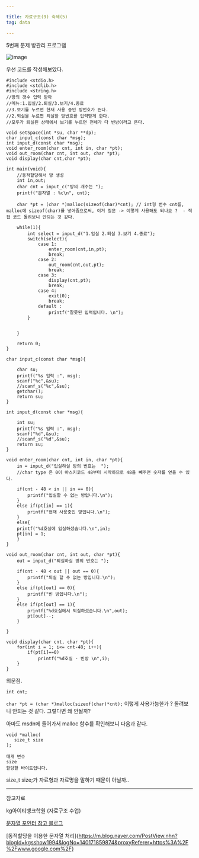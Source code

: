 ```yaml
---

title: 자료구조(9) 숙제(5)
tag: data

---
```


5번째 문제 방관리 프로그램

![image](https://user-images.githubusercontent.com/23495876/50267202-c6820e00-0469-11e9-940a-98d28487ec2e.png)

우선 코드를 작성해보았다.

```
#include <stdio.h>
#include <stdlib.h>
#include <string.h>
//방의 갯수 입력 받아
//메뉴:1.입실/2.퇴실/3.보기/4.종료
//3.보기를 누르면 현재 사용 중인 방번호가 뜬다.
//2.퇴실을 누르면 퇴실할 방번호를 입력받게 한다.
//모두가 퇴실된 상태에서 보기를 누르면 전체가 다 빈방이라고 뜬다.

void setSpace(int *su, char **dp);
char input_c(const char *msg);
int input_d(const char *msg);
void enter_room(char cnt, int in, char *pt);
void out_room(char cnt, int out, char *pt);
void display(char cnt,char *pt);

int main(void){
    //동적할당해서 방 생성
    int in,out;
    char cnt = input_c("방의 개수는 ");
    printf("문자열 : %c\n", cnt);
    
    char *pt = (char *)malloc(sizeof(char)*cnt); // int형 변수 cnt를, malloc에 sizeof(char)를 넣어줌으로써, 이거 질문 -> 이렇게 사용해도 되나요 ?  - 직접 코드 돌려보니 안되는 것 같다.
    
    while(1){
        int select = input_d("1.입실 2.퇴실 3.보기 4.종료");
        switch(select){
            case 1:
                enter_room(cnt,in,pt);
                break;
            case 2:
                out_room(cnt,out,pt);
                break;
            case 3:
                display(cnt,pt);
                break;
            case 4:
                exit(0);
                break;
            default :
                printf("잘못된 입력입니다. \n");
        }

        
    }
    
    return 0;
}

char input_c(const char *msg){

    char su;
    printf("%s 입력 :", msg);
    scanf("%c",&su);
    //scanf_s("%c",&su);
    getchar();
    return su;
}

int input_d(const char *msg){

    int su;
    printf("%s 입력 :", msg);
    scanf("%d",&su);
    //scanf_s("%d",&su);
    return su;
}

void enter_room(char cnt, int in, char *pt){
    in = input_d("입실하실 방의 번호는  ");
    //char type 은 0이 아스키코드 48부터 시작하므로 48을 빼주면 숫자를 얻을 수 있다.

    if(cnt - 48 < in || in == 0){
        printf("입실할 수 없는 방입니다.\n");
    }
    else if(pt[in] == 1){
        printf("현재 사용중인 방입니다.\n");
    }
    else{
    printf("%d호실에 입실하셨습니다.\n",in);
    pt[in] = 1;
    }
}

void out_room(char cnt, int out, char *pt){
    out = input_d("퇴실하실 방의 번호는 ");

    if(cnt - 48 < out || out == 0){
        printf("퇴실 할 수 없는 방입니다.\n");
    }
    else if(pt[out] == 0){
        printf("빈 방입니다.\n");
    }
    else if(pt[out] == 1){
        printf("%d호실에서 퇴실하셨습니다.\n",out);
        pt[out]--;
    }

}

void display(char cnt, char *pt){
    for(int i = 1; i<= cnt-48; i++){
        if(pt[i]==0)
            printf("%d호실 - 빈방 \n",i);
    }
}
```

의문점. 

`int cnt;`

`char *pt = (char *)malloc(sizeof(char)*cnt);`
이렇게 사용가능한가 ?
돌려보니 안되는 것 같다. 그렇다면 왜 안될까?

아마도 msdn에 들어가서 malloc 함수를 확인해보니 다음과 같다.
```
void *malloc(
   size_t size 
);

매개 변수
size
할당할 바이트입니다.
```
size_t size;가
자료형과 자료명을 말하기 때문이 아닐까..

- - -
 
참고자료 

kg아이티뱅크학원 (자료구조 수업)

[문자열 포인터 참고 블로그](https://soooprmx.com/archives/4113)

[동적할당을 이용한 문자열 처리]{https://m.blog.naver.com/PostView.nhn?blogId=kgsshow1994&logNo=140171859874&proxyReferer=https%3A%2F%2Fwww.google.com%2F}

